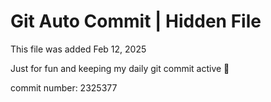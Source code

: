 # Git Auto Commit | Hidden File

This file was added Feb 12, 2025

Just for fun and keeping my daily git commit active 🤪

commit number: 2325377
